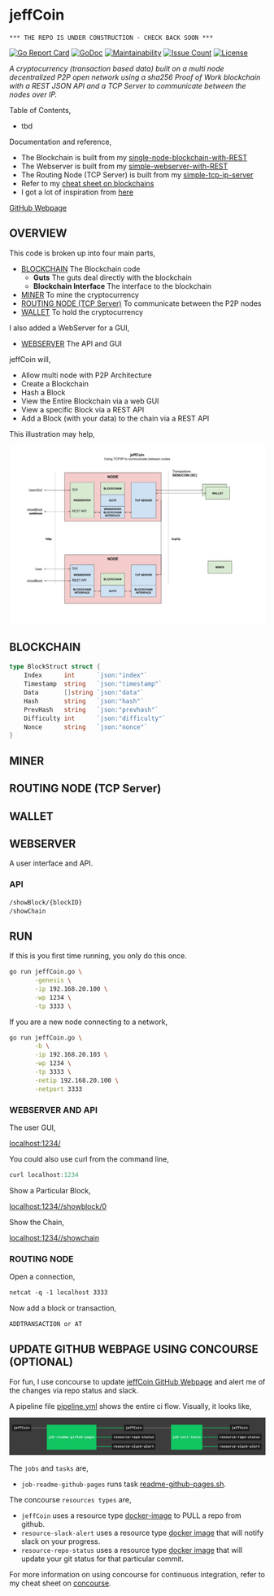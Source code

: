 # jeffCoin

```text
*** THE REPO IS UNDER CONSTRUCTION - CHECK BACK SOON ***
```

[![Go Report Card](https://goreportcard.com/badge/github.com/JeffDeCola/jeffCoin)](https://goreportcard.com/report/github.com/JeffDeCola/jeffCoin)
[![GoDoc](https://godoc.org/github.com/JeffDeCola/jeffCoin?status.svg)](https://godoc.org/github.com/JeffDeCola/jeffCoin)
[![Maintainability](https://api.codeclimate.com/v1/badges/0c7cf619a01dd65fc06b/maintainability)](https://codeclimate.com/github/JeffDeCola/jeffCoin/maintainability)
[![Issue Count](https://codeclimate.com/github/JeffDeCola/jeffCoin/badges/issue_count.svg)](https://codeclimate.com/github/JeffDeCola/jeffCoin/issues)
[![License](http://img.shields.io/:license-mit-blue.svg)](http://jeffdecola.mit-license.org)

_A cryptocurrency (transaction based data) built on a multi node
decentralized P2P open network using a sha256 Proof of Work blockchain
with a REST JSON API and a TCP Server to communicate between
the nodes over IP._

Table of Contents,

* tbd

Documentation and reference,

* The Blockchain is built from my
  [single-node-blockchain-with-REST](https://github.com/JeffDeCola/my-go-examples/tree/master/blockchain/single-node-blockchain-with-REST)
* The Webserver is built from my
  [simple-webserver-with-REST](https://github.com/JeffDeCola/my-go-examples/tree/master/api/simple-webserver-with-REST)
* The Routing Node (TCP Server) is built from my
  [simple-tcp-ip-server](https://github.com/JeffDeCola/my-go-examples/tree/master/api/simple-tcp-ip-server)
* Refer to my
  [cheat sheet on blockchains](https://github.com/JeffDeCola/my-cheat-sheets/tree/master/software/development/software-architectures/blockchain/blockchain-cheat-sheet)
* I got a lot of inspiration from
  [here](https://github.com/nosequeldeebee/blockchain-tutorial)

[GitHub Webpage](https://jeffdecola.github.io/my-go-examples/)

## OVERVIEW

This code is broken up into four main parts,

* [BLOCKCHAIN](https://github.com/JeffDeCola/jeffCoin/tree/master/blockchain)
  The Blockchain code
  * **Guts**
    The guts deal directly with the blockchain
  * **Blockchain Interface**
    The interface to the blockchain
* [MINER](https://github.com/JeffDeCola/jeffCoin/tree/master/miner)
  To mine the cryptocurrency
* [ROUTING NODE (TCP Server)](https://github.com/JeffDeCola/jeffCoin/tree/master/routing-node)
  To communicate between the P2P nodes
* [WALLET](https://github.com/JeffDeCola/jeffCoin/tree/master/wallet)
  To hold the cryptocurrency

I also added a WebServer for a GUI,

* [WEBSERVER](https://github.com/JeffDeCola/jeffCoin/tree/master/webserver)
  The API and GUI

jeffCoin will,

* Allow multi node with P2P Architecture
* Create a Blockchain
* Hash a Block
* View the Entire Blockchain via a web GUI
* View a specific Block via a REST API
* Add a Block (with your data) to the chain via a REST API

This illustration may help,

![IMAGE - jeffCoin-overview - IMAGE](docs/pics/jeffCoin-overview.jpg)

## BLOCKCHAIN

```go
type BlockStruct struct {
    Index      int      `json:"index"`
    Timestamp  string   `json:"timestamp"`
    Data       []string `json:"data"`
    Hash       string   `json:"hash"`
    PrevHash   string   `json:"prevhash"`
    Difficulty int      `json:"difficulty"`
    Nonce      string   `json:"nonce"`
}
```

## MINER

## ROUTING NODE (TCP Server)

## WALLET

## WEBSERVER

A user interface and API.

### API

```txt
/showBlock/{blockID}
/showChain
```

## RUN

If this is you first time running, you only do this once.

```bash
go run jeffCoin.go \
       -genesis \
       -ip 192.168.20.100 \
       -wp 1234 \
       -tp 3333 \
```

If you are a new node connecting to a network,

```bash
go run jeffCoin.go \
       -b \
       -ip 192.168.20.103 \
       -wp 1234 \
       -tp 3333 \
       -netip 192.168.20.100 \
       -netport 3333
```

### WEBSERVER AND API

The user GUI,

[localhost:1234/](http://localhost:1234/)

You could also use curl from the command line,

```go
curl localhost:1234
```

Show a Particular Block,

[localhost:1234//showblock/0](http://localhost:1234/showblock/0)

Show the Chain,

[localhost:1234//showchain](http://localhost:1234/showchain)

### ROUTING NODE

Open a connection,

```txt
netcat -q -1 localhost 3333
```

Now add a block or transaction,

```txt
ADDTRANSACTION or AT
```

## UPDATE GITHUB WEBPAGE USING CONCOURSE (OPTIONAL)

For fun, I use concourse to update
[jeffCoin GitHub Webpage](https://jeffdecola.github.io/jeffCoin/)
and alert me of the changes via repo status and slack.

A pipeline file [pipeline.yml](https://github.com/JeffDeCola/jeffCoin/tree/master/ci/pipeline.yml)
shows the entire ci flow. Visually, it looks like,

![IMAGE - jeffCoin concourse ci pipeline - IMAGE](docs/pics/jeffCoin-pipeline.jpg)

The `jobs` and `tasks` are,

* `job-readme-github-pages` runs task
  [readme-github-pages.sh](https://github.com/JeffDeCola/jeffCoin/tree/master/ci/scripts/readme-github-pages.sh).

The concourse `resources types` are,

* `jeffCoin` uses a resource type
  [docker-image](https://hub.docker.com/r/concourse/git-resource/)
  to PULL a repo from github.
* `resource-slack-alert` uses a resource type
  [docker image](https://hub.docker.com/r/cfcommunity/slack-notification-resource)
  that will notify slack on your progress.
* `resource-repo-status` uses a resource type
  [docker image](https://hub.docker.com/r/dpb587/github-status-resource)
  that will update your git status for that particular commit.

For more information on using concourse for continuous integration,
refer to my cheat sheet on [concourse](https://github.com/JeffDeCola/my-cheat-sheets/tree/master/software/operations-tools/continuous-integration-continuous-deployment/concourse-cheat-sheet).
